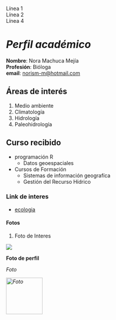 Línea 1\
Línea 2\
Línea 4  

# _Perfil académico_ 

**Nombre**: Nora Machuca Mejía  
**Profesión**: Bióloga  
**email**: norism-m@hotmail.com

## Áreas de interés

1. Medio ambiente
2. Climatología 
3. Hidrología  
4. Paleohidrología

## Curso recibido
- programación R    
    * Datos geoespaciales
- Cursos de Formación
    * Sistemas de información geografíca
    * Gestión del Recurso Hídrico
    
### Link de interes
    
* [ecologia](https://concepto.de/ecologia/)

#### Fotos
1. Foto de Interes 

![](clima.jpg)



<strong>Foto de perfil </strong>

<em>Foto

<img src="foto_pasaporte.jpg" alt="Foto" style="width:100px;height:100px;">

